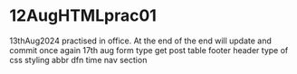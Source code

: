 # 12AugHTMLprac01
13thAug2024 practised in office.
At the end of the end will update and commit once again
17th aug
form type get post 
table
footer header
type of css styling
abbr dfn time 
nav
section


